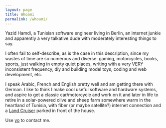 ```yaml
---
layout: page
title: Whoami
permalink: /whoami/
---
```

Yazid Hamdi, a Tunisian software engineer living in Berlin, an internet junkie and apparently a very talkative dude with moderately interesting things to say.

I often fail to self-describe, as is the case in this description, since my wastes of time are so numerous and diverse: gaming, motorcycles, books, sports, just walking in empty quiet places, writing with a very VERY inconsistent frequency, diy and building model toys, coding and web development, etc.

I speak Arabic, French and English pretty well and am getting there with German. I like to think I make cool useful software and hardware systems, and aspire to get a classic car/motorcycle and work on it and later in life to retire in a solar-powered olive and sheep farm somewhere warm in the heartland of Tunisia, with fiber (or maybe satellite?) internet connection and a [Land Cruiser](https://www.urbandictionary.com/define.php?term=Land+Cruiser) parked in front of the house.

Use [yo](mailto:yo@yazid.xyz) to contact me.